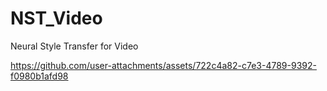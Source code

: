 # NST_Video
Neural Style Transfer for Video


https://github.com/user-attachments/assets/722c4a82-c7e3-4789-9392-f0980b1afd98

